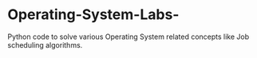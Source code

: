 # Operating-System-Labs-
Python code to solve various Operating System related concepts like Job scheduling algorithms.

